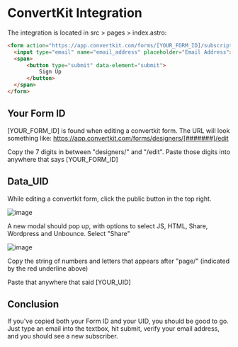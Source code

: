 # ConvertKit Integration

The integration is located in src > pages > index.astro:

```html
<form action="https://app.convertkit.com/forms/[YOUR_FORM_ID]/subscriptions" method="post" data-sv-form="[YOUR_FORM_ID]" data-uid="[YOUR_UID]" data-version="5">
  <input type="email" name="email_address" placeholder="Email Address">
  <span>
      <button type="submit" data-element="submit">
          Sign Up
      </button>
  </span>
</form>
```

## Your Form ID

[YOUR_FORM_ID] is found when editing a convertkit form. The URL will look something like: https://app.convertkit.com/forms/designers/[#######]/edit

Copy the 7 digits in between "designers/" and "/edit". Paste those digits into anywhere that says [YOUR_FORM_ID]

## Data_UID

While editing a convertkit form, click the public button in the top right.

![image](https://user-images.githubusercontent.com/6586811/138515493-b57ef23e-b44d-49a3-a179-41c3a7e46942.png)

A new modal should pop up, with options to select JS, HTML, Share, Wordpress and Unbounce. Select "Share"

![image](https://user-images.githubusercontent.com/6586811/138515797-77dd9709-4093-45d3-8229-d3199d24de0f.png)

Copy the string of numbers and letters that appears after "page/" (indicated by the red underline above)

Paste that anywhere that said [YOUR_UID]

## Conclusion

If you've copied both your Form ID and your UID, you should be good to go. Just type an email into the textbox, hit submit, verify your email address, and you should see a new subscriber.

